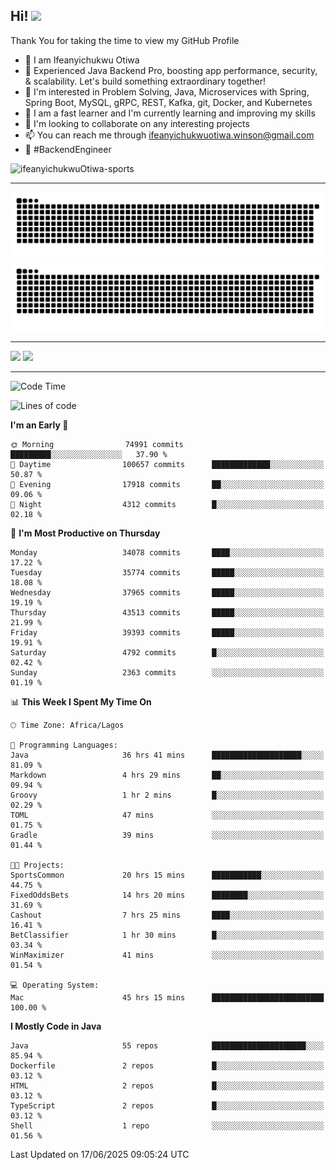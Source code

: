 <!-- BLOG-POST-LIST:START --><!-- BLOG-POST-LIST:END -->

## Hi! <img src="https://media.giphy.com/media/hvRJCLFzcasrR4ia7z/giphy.gif" width="4%"> 

Thank You for taking the time to view my GitHub Profile

- 👋 I am Ifeanyichukwu Otiwa
- 🚀 Experienced Java Backend Pro, boosting app performance, security, & scalability. Let's build something extraordinary together!
- 👀 I'm interested in Problem Solving, Java, Microservices with Spring, Spring Boot, MySQL, gRPC, REST, Kafka, git, Docker, and Kubernetes
- 🌱 I am a fast learner and I'm currently learning and improving my skills
- 💞️ I'm looking to collaborate on any interesting projects
- 📫 You can reach me through ifeanyichukwuotiwa.winson@gmail.com
- 🚀 #BackendEngineer

<p align="left" marginTop="10px"> <img src="https://komarev.com/ghpvc/?username=ifeanyichukwuOtiwa-sports&label=Profile%20views&color=0e75b6&style=for-the-badge" alt="ifeanyichukwuOtiwa-sports" /> </p>

***

<!--🐍📈SNAKEGRAPH / 🌐WEBSITE: https://github.com/Platane/snk -->
![github contribution grid snake animation](https://raw.githubusercontent.com/ifeanyichukwuOtiwa-sports/ifeanyichukwuOtiwa-sports/output/github-contribution-grid-snake-dark.svg#gh-dark-mode-only)![github contribution grid snake animation](https://raw.githubusercontent.com/ifeanyichukwuOtiwa-sports/ifeanyichukwuOtiwa-sports/output/github-contribution-grid-snake.svg#gh-light-mode-only)

***

<p float="left">
  <img float="left" src="https://github-readme-stats.vercel.app/api?username=ifeanyichukwuOtiwa-sports&count_private=true&include_all_commits=true&theme=react&show_icons=true" />
  <img float="right" src="https://github-readme-stats.vercel.app/api/top-langs/?username=ifeanyichukwuOtiwa-sports&layout=compact&show_icons=true&theme=react" /> 
</p>

***



<!--START_SECTION:waka-->
![Code Time](http://img.shields.io/badge/Code%20Time-3%2C837%20hrs%208%20mins-blue)

![Lines of code](https://img.shields.io/badge/From%20Hello%20World%20I%27ve%20Written-53.5%20million%20lines%20of%20code-blue)

**I'm an Early 🐤** 

```text
🌞 Morning                74991 commits       █████████░░░░░░░░░░░░░░░░   37.90 % 
🌆 Daytime                100657 commits      █████████████░░░░░░░░░░░░   50.87 % 
🌃 Evening                17918 commits       ██░░░░░░░░░░░░░░░░░░░░░░░   09.06 % 
🌙 Night                  4312 commits        █░░░░░░░░░░░░░░░░░░░░░░░░   02.18 % 
```
📅 **I'm Most Productive on Thursday** 

```text
Monday                   34078 commits       ████░░░░░░░░░░░░░░░░░░░░░   17.22 % 
Tuesday                  35774 commits       █████░░░░░░░░░░░░░░░░░░░░   18.08 % 
Wednesday                37965 commits       █████░░░░░░░░░░░░░░░░░░░░   19.19 % 
Thursday                 43513 commits       █████░░░░░░░░░░░░░░░░░░░░   21.99 % 
Friday                   39393 commits       █████░░░░░░░░░░░░░░░░░░░░   19.91 % 
Saturday                 4792 commits        █░░░░░░░░░░░░░░░░░░░░░░░░   02.42 % 
Sunday                   2363 commits        ░░░░░░░░░░░░░░░░░░░░░░░░░   01.19 % 
```


📊 **This Week I Spent My Time On** 

```text
🕑︎ Time Zone: Africa/Lagos

💬 Programming Languages: 
Java                     36 hrs 41 mins      ████████████████████░░░░░   81.09 % 
Markdown                 4 hrs 29 mins       ██░░░░░░░░░░░░░░░░░░░░░░░   09.94 % 
Groovy                   1 hr 2 mins         █░░░░░░░░░░░░░░░░░░░░░░░░   02.29 % 
TOML                     47 mins             ░░░░░░░░░░░░░░░░░░░░░░░░░   01.75 % 
Gradle                   39 mins             ░░░░░░░░░░░░░░░░░░░░░░░░░   01.44 % 

🐱‍💻 Projects: 
SportsCommon             20 hrs 15 mins      ███████████░░░░░░░░░░░░░░   44.75 % 
FixedOddsBets            14 hrs 20 mins      ████████░░░░░░░░░░░░░░░░░   31.69 % 
Cashout                  7 hrs 25 mins       ████░░░░░░░░░░░░░░░░░░░░░   16.41 % 
BetClassifier            1 hr 30 mins        █░░░░░░░░░░░░░░░░░░░░░░░░   03.34 % 
WinMaximizer             41 mins             ░░░░░░░░░░░░░░░░░░░░░░░░░   01.54 % 

💻 Operating System: 
Mac                      45 hrs 15 mins      █████████████████████████   100.00 % 
```

**I Mostly Code in Java** 

```text
Java                     55 repos            █████████████████████░░░░   85.94 % 
Dockerfile               2 repos             █░░░░░░░░░░░░░░░░░░░░░░░░   03.12 % 
HTML                     2 repos             █░░░░░░░░░░░░░░░░░░░░░░░░   03.12 % 
TypeScript               2 repos             █░░░░░░░░░░░░░░░░░░░░░░░░   03.12 % 
Shell                    1 repo              ░░░░░░░░░░░░░░░░░░░░░░░░░   01.56 % 
```




 Last Updated on 17/06/2025 09:05:24 UTC
<!--END_SECTION:waka-->

<!--
<p align="center">
![trophy](https://github-profile-trophy.vercel.app/?username=ifeanyichukwuOtiwa-sports&theme=onedark) (https://github.com/ryo-ma/github-profile-trophy)
</p>
-->

<!---
ifeanyi-otiwa/ifeanyi-otiwa is a ✨ special ✨ repository because its `README.md` (this file) appears on your GitHub profile.
You can click the Preview link to take a look at your changes.
--->
